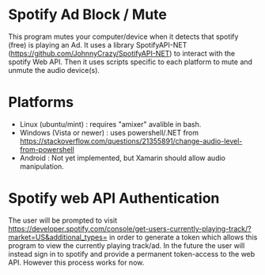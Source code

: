 # Spotify Ad Block / Mute 
This program mutes your computer/device when it detects that spotify (free) is playing an Ad. It uses a library SpotifyAPI-NET (https://github.com/JohnnyCrazy/SpotifyAPI-NET)
to interact with the spotify Web API. Then it uses scripts specific to each platform to mute and unmute the audio device(s). 

# Platforms
- Linux (ubuntu/mint) : requires "amixer" avalible in bash.
- Windows (Vista or newer) : uses powershell/.NET from https://stackoverflow.com/questions/21355891/change-audio-level-from-powershell
- Android : Not yet implemented, but Xamarin should allow audio manipulation.

# Spotify web API Authentication
The user will be prompted to visit https://developer.spotify.com/console/get-users-currently-playing-track/?market=US&additional_types=
in order to generate a token which allows this program to view the currently playing track/ad. In the future the user will instead sign in to spotify
and provide a permanent token-access to the web API. However this process works for now.
